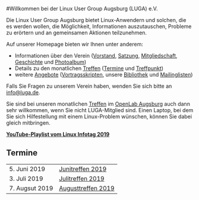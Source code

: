#Willkommen bei der Linux User Group Augsburg (LUGA) e.V.

Die Linux User Group Augsburg bietet Linux-Anwendern und solchen, die es werden wollen, die Möglichkeit, Informationen auszutauschen, Probleme zu erörtern und an gemeinsamen Aktionen teilzunehmen.

Auf unserer Homepage bieten wir Ihnen unter anderem:

* Informationen über den Verein ([Vorstand](/Wir_ueber_uns/Kontakte/), 
[Satzung](/Wir_ueber_uns/Satzung/), [Mitgliedschaft](/Wir_ueber_uns/Mitgliedschaft/), 
[Geschichte](/Wir_ueber_uns/Geschichte/) und [Photoalbum](/Wir_ueber_uns/Album/))
* Details zu den monatlichen [Treffen](/Treffen/) ([Termine](/Treffen/Termine/) und 
[Treffpunkt](/Treffen/Treffpunkt/))
* weitere [Angebote](/Angebote/) ([Vortragsskripten](/Angebote/Vortraege/),
unsere [Bibliothek](/Angebote/Bibliothek/) und [Mailinglisten](/Angebote/Mailinglisten/))

Falls Sie Fragen zu unserem Verein haben, wenden Sie sich bitte an info@luga.de.

Sie sind bei unseren monatlichen [Treffen](/Treffen/) im [OpenLab Augsburg](https://openlab-augsburg.de) auch dann sehr willkommen, wenn Sie nicht LUGA-Mitglied sind.
Einen Laptop, bei dem Sie sich Hilfestellung mit einem Linux-Problem wünschen, können Sie dabei gleich mitbringen.

**[YouTube-Playlist vom Linux Infotag 2019](https://www.youtube.com/playlist?list=PLuekU6EyjBh6sW-h2wPiKh1-alpUP5hSq)**


## Termine

|||
|-|-|
|5. Juni 2019|[Junitreffen 2019](/Treffen/Termine/06_2019/)|
|3. Juli 2019|[Julitreffen 2019](/Treffen/Termine/07_2019/)|
|7. Augsut 2019|[Augusttreffen 2019](/Treffen/Termine/08_2019/)|